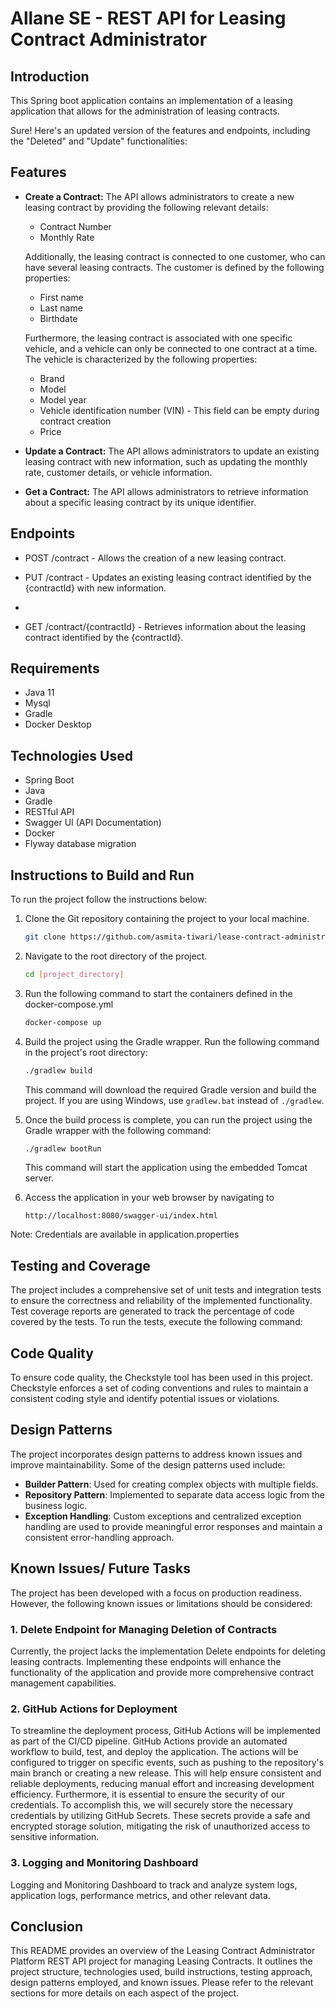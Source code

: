 # Allane SE  - REST API for Leasing Contract Administrator

## Introduction

This Spring boot application contains an implementation of a leasing application that allows for the administration of leasing contracts.

Sure! Here's an updated version of the features and endpoints, including the "Deleted" and "Update" functionalities:

## Features

* **Create a Contract:** The API allows administrators to create a new leasing contract by providing the following relevant details:
    - Contract Number
    - Monthly Rate

  Additionally, the leasing contract is connected to one customer, who can have several leasing contracts. The customer is defined by the following properties:
    - First name
    - Last name
    - Birthdate

  Furthermore, the leasing contract is associated with one specific vehicle, and a vehicle can only be connected to one contract at a time. The vehicle is characterized by the following properties:
    - Brand
    - Model
    - Model year
    - Vehicle identification number (VIN) - This field can be empty during contract creation
    - Price

* **Update a Contract:** The API allows administrators to update an existing leasing contract with new information, such as updating the monthly rate, customer details, or vehicle information.
* **Get a Contract:** The API allows administrators to retrieve information about a specific leasing contract by its unique identifier.


## Endpoints

* POST /contract - Allows the creation of a new leasing contract.

* PUT /contract - Updates an existing leasing contract identified by the {contractId} with new information.
* 
* GET /contract/{contractId} - Retrieves information about the leasing contract identified by the {contractId}.

## Requirements
* Java 11
* Mysql
* Gradle
* Docker Desktop

## Technologies Used
* Spring Boot
* Java
* Gradle
* RESTful API
* Swagger UI (API Documentation)
* Docker
* Flyway database migration

## Instructions to Build and Run
To run the project follow the instructions below:

1. Clone the Git repository containing the project to your local machine.

   ```bash
   git clone https://github.com/asmita-tiwari/lease-contract-administrator.git
   ```

2. Navigate to the root directory of the project.

   ```bash
   cd [project_directory]
   ```
3. Run the following command to start the containers defined in the docker-compose.yml
    ```bash
   docker-compose up
   ```
4. Build the project using the Gradle wrapper. Run the following command in the project's root directory:

   ```bash
   ./gradlew build
   ```

   This command will download the required Gradle version and build the project. If you are using Windows, use `gradlew.bat` instead of `./gradlew`.

5. Once the build process is complete, you can run the project using the Gradle wrapper with the following command:

   ```bash
   ./gradlew bootRun
   ```

   This command will start the application using the embedded Tomcat server.

6. Access the application in your web browser by navigating to
   ```
   http://localhost:8080/swagger-ui/index.html
   ```
Note: Credentials are available in application.properties
## Testing and Coverage
The project includes a comprehensive set of unit tests and integration tests to ensure the correctness and reliability of the implemented functionality. Test coverage reports are generated to track the percentage of code covered by the tests. To run the tests, execute the following command:

## Code Quality
To ensure code quality, the Checkstyle tool has been used in this project. Checkstyle enforces a set of coding conventions and rules to maintain a consistent coding style and identify potential issues or violations.


## Design Patterns
The project incorporates design patterns to address known issues and improve maintainability. Some of the design patterns used include:
- **Builder Pattern**: Used for creating complex objects with multiple fields.
- **Repository Pattern**: Implemented to separate data access logic from the business logic.
- **Exception Handling**: Custom exceptions and centralized exception handling are used to provide meaningful error responses and maintain a consistent error-handling approach.

## Known Issues/ Future Tasks

The project has been developed with a focus on production readiness. However, the following known issues or limitations should be considered:

### 1. Delete Endpoint for Managing Deletion of Contracts

Currently, the project lacks the implementation Delete endpoints for deleting leasing contracts. Implementing these endpoints will enhance the functionality of the application and provide more comprehensive contract management capabilities.

### 2. GitHub Actions for Deployment
To streamline the deployment process, GitHub Actions will be implemented as part of the CI/CD pipeline. GitHub Actions provide an automated workflow to build, test, and deploy the application. The actions will be configured to trigger on specific events, such as pushing to the repository's main branch or creating a new release. This will help ensure consistent and reliable deployments, reducing manual effort and increasing development efficiency.
Furthermore, it is essential to ensure the security of our credentials. To accomplish this, we will securely store the necessary credentials by utilizing GitHub Secrets. These secrets provide a safe and encrypted storage solution, mitigating the risk of unauthorized access to sensitive information.

### 3. Logging and Monitoring Dashboard
Logging and Monitoring Dashboard to track and analyze system logs, application logs, performance metrics, and other relevant data.

## Conclusion
This README provides an overview of the Leasing Contract Administrator Platform REST API project for managing Leasing Contracts. It outlines the project structure, technologies used, build instructions, testing approach, design patterns employed, and known issues. Please refer to the relevant sections for more details on each aspect of the project.